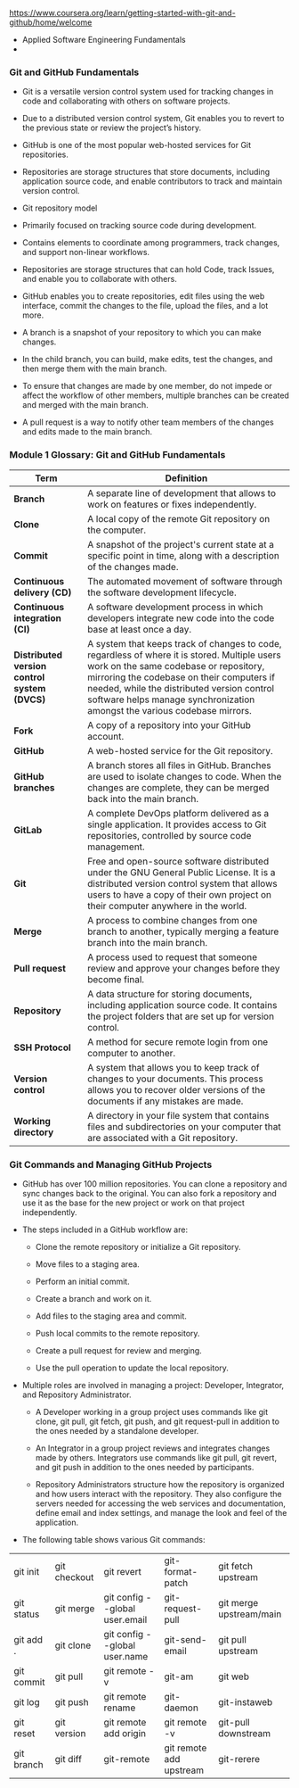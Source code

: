 https://www.coursera.org/learn/getting-started-with-git-and-github/home/welcome

- Applied Software Engineering Fundamentals
- 
### Git and GitHub Fundamentals

- Git is a versatile version control system used for tracking changes in code and collaborating with others on software projects.
- Due to a distributed version control system, Git enables you to revert to the previous state or review the project’s history.
- GitHub is one of the most popular web-hosted services for Git repositories.
- Repositories are storage structures that store documents, including application source code, and enable contributors to track and maintain version control.
    
- Git repository model
    
- Primarily focused on tracking source code during development.
    
- Contains elements to coordinate among programmers, track changes, and support non-linear workflows.
    
- Repositories are storage structures that can hold Code, track Issues, and enable you to collaborate with others.
    
- GitHub enables you to create repositories, edit files using the web interface, commit the changes to the file, upload the files, and a lot more.

- A branch is a snapshot of your repository to which you can make changes.
    
- In the child branch, you can build, make edits, test the changes, and then merge them with the main branch.
    
- To ensure that changes are made by one member, do not impede or affect the workflow of other members, multiple branches can be created and merged with the main branch.
    
- A pull request is a way to notify other team members of the changes and edits made to the main branch.

### Module 1 Glossary: Git and GitHub Fundamentals

| Term                                          | Definition                                                                                                                                                                                                                                                                                                     |
| --------------------------------------------- | -------------------------------------------------------------------------------------------------------------------------------------------------------------------------------------------------------------------------------------------------------------------------------------------------------------- |
| **Branch**                                    | A separate line of development that allows to work on features or fixes independently.                                                                                                                                                                                                                         |
| **Clone**                                     | A local copy of the remote Git repository on the computer.                                                                                                                                                                                                                                                     |
| **Commit**                                    | A snapshot of the project's current state at a specific point in time, along with a description of the changes made.                                                                                                                                                                                           |
| **Continuous delivery (CD)**                  | The automated movement of software through the software development lifecycle.                                                                                                                                                                                                                                 |
| **Continuous integration (CI)**               | A software development process in which developers integrate new code into the code base at least once a day.                                                                                                                                                                                                  |
| **Distributed version control system (DVCS)** | A system that keeps track of changes to code, regardless of where it is stored. Multiple users work on the same codebase or repository, mirroring the codebase on their computers if needed, while the distributed version control software helps manage synchronization amongst the various codebase mirrors. |
| **Fork**                                      | A copy of a repository into your GitHub account.                                                                                                                                                                                                                                                               |
| **GitHub**                                    | A web-hosted service for the Git repository.                                                                                                                                                                                                                                                                   |
| **GitHub branches**                           | A branch stores all files in GitHub. Branches are used to isolate changes to code. When the changes are complete, they can be merged back into the main branch.                                                                                                                                                |
| **GitLab**                                    | A complete DevOps platform delivered as a single application. It provides access to Git repositories, controlled by source code management.                                                                                                                                                                    |
| **Git**                                       | Free and open-source software distributed under the GNU General Public License. It is a distributed version control system that allows users to have a copy of their own project on their computer anywhere in the world.                                                                                      |
| **Merge**                                     | A process to combine changes from one branch to another, typically merging a feature branch into the main branch.                                                                                                                                                                                              |
| **Pull request**                              | A process used to request that someone review and approve your changes before they become final.                                                                                                                                                                                                               |
| **Repository**                                | A data structure for storing documents, including application source code. It contains the project folders that are set up for version control.                                                                                                                                                                |
| **SSH Protocol**                              | A method for secure remote login from one computer to another.                                                                                                                                                                                                                                                 |
| **Version control**                           | A system that allows you to keep track of changes to your documents. This process allows you to recover older versions of the documents if any mistakes are made.                                                                                                                                              |
| **Working directory**                         | A directory in your file system that contains files and subdirectories on your computer that are associated with a Git repository.                                                                                                                                                                             |

### Git Commands and Managing GitHub Projects

- GitHub has over 100 million repositories. You can clone a repository and sync changes back to the original. You can also fork a repository and use it as the base for the new project or work on that project independently.
    
- The steps included in a GitHub workflow are:
    
    - Clone the remote repository or initialize a Git repository.
        
    - Move files to a staging area.
        
    - Perform an initial commit.
        
    - Create a branch and work on it.
        
    - Add files to the staging area and commit.
        
    - Push local commits to the remote repository.
        
    - Create a pull request for review and merging.
        
    - Use the pull operation to update the local repository.
        
- Multiple roles are involved in managing a project: Developer, Integrator, and Repository Administrator.
    
    - A Developer working in a group project uses commands like git clone, git pull, git fetch, git push, and git request-pull in addition to the ones needed by a standalone developer.
        
    - An Integrator in a group project reviews and integrates changes made by others. Integrators use commands like git pull, git revert, and git push in addition to the ones needed by participants.
        
    - Repository Administrators structure how the repository is organized and how users interact with the repository. They also configure the servers needed for accessing the web services and documentation, define email and index settings, and manage the look and feel of the application.
        
- The following table shows various Git commands:
    

|   |   |   |   |   |
|---|---|---|---|---|
|git init|git checkout|git revert|git-format-patch|git fetch upstream|
|git status|git merge|git config --global user.email|git-request-pull|git merge upstream/main|
|git add .|git clone|git config --global user.name|git-send-email|git pull upstream|
|git commit|git pull|git remote -v|git-am|git web|
|git log|git push|git remote rename|git-daemon|git-instaweb|
|git reset|git version|git remote add origin|git remote -v|git-pull downstream|
|git branch|git diff|git-remote|git remote add upstream|git-rerere|